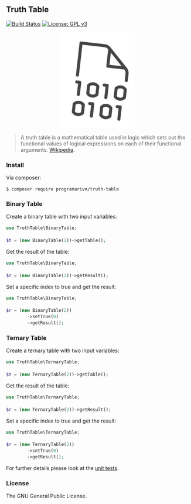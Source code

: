 ## Truth Table

[![Build Status](https://travis-ci.org/programarivm/truth-table.svg?branch=master)](https://travis-ci.org/programarivm/truth-table)
[![License: GPL v3](https://img.shields.io/badge/License-GPL%20v3-blue.svg)](https://www.gnu.org/licenses/gpl-3.0)

<p align="center">
	<img src="https://github.com/programarivm/truth-table/blob/master/resources/logo.png" />
</p>

> A truth table is a mathematical table used in logic which sets out the functional values of logical expressions on each of their functional arguments. [Wikipedia](https://en.wikipedia.org/wiki/Truth_table).

### Install

Via composer:

    $ composer require programarivm/truth-table

### Binary Table

Create a binary table with two input variables:

```php
use TruthTable\BinaryTable;

$t = (new BinaryTable(2))->getTable();

```

Get the result of the table:

```php
use TruthTable\BinaryTable;

$r = (new BinaryTable(2))->getResult();

```

Set a specific index to true and get the result:

```php
use TruthTable\BinaryTable;

$r = (new BinaryTable(2))
		->setTrue(0)
		->getResult();

```

### Ternary Table

Create a ternary table with two input variables:

```php
use TruthTable\TernaryTable;

$t = (new TernaryTable(2))->getTable();

```

Get the result of the table:

```php
use TruthTable\TernaryTable;

$r = (new TernaryTable(2))->getResult();

```

Set a specific index to true and get the result:

```php
use TruthTable\TernaryTable;

$r = (new TernaryTable(2))
		->setTrue(0)
		->getResult();

```

For further details please look at the [unit tests](https://github.com/programarivm/truth-table/tree/master/tests).

### License

The GNU General Public License.
